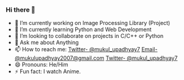 ### Hi there 👋



- 🔭 I’m currently working on Image Processing Library (Project)
- 🌱 I’m currently learning Python and Web Development
- 👯 I’m looking to collaborate on projects in C/C++ or Python
- 💬 Ask me about Anything
- 📫 How to reach me: [Twitter- @mukul_upadhyay7](https://twitter.com/mukul_upadhyay7) [Email- @mukulupadhyay2007@gmail.com](mukulupadhyay2007@gmail.com) [Twitter- @mukul_upadhyay7](https://twitter.com/mukul_upadhyay7)
- 😄 Pronouns: He/Him
- ⚡ Fun fact: I watch Anime.
